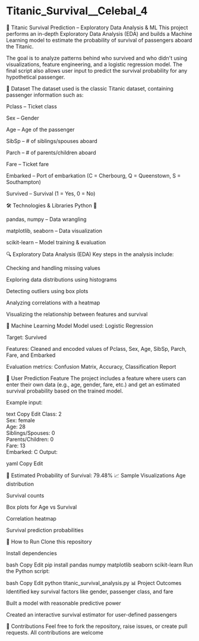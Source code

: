 # Titanic_Survival__Celebal_4

🚢 Titanic Survival Prediction – Exploratory Data Analysis & ML
This project performs an in-depth Exploratory Data Analysis (EDA) and builds a Machine Learning model to estimate the probability of survival of passengers aboard the Titanic.

The goal is to analyze patterns behind who survived and who didn't using visualizations, feature engineering, and a logistic regression model. The final script also allows user input to predict the survival probability for any hypothetical passenger.

📁 Dataset
The dataset used is the classic Titanic dataset, containing passenger information such as:

Pclass – Ticket class

Sex – Gender

Age – Age of the passenger

SibSp – # of siblings/spouses aboard

Parch – # of parents/children aboard

Fare – Ticket fare

Embarked – Port of embarkation (C = Cherbourg, Q = Queenstown, S = Southampton)

Survived – Survival (1 = Yes, 0 = No)

🛠️ Technologies & Libraries
Python 🐍

pandas, numpy – Data wrangling

matplotlib, seaborn – Data visualization

scikit-learn – Model training & evaluation

🔍 Exploratory Data Analysis (EDA)
Key steps in the analysis include:

Checking and handling missing values

Exploring data distributions using histograms

Detecting outliers using box plots

Analyzing correlations with a heatmap

Visualizing the relationship between features and survival

🧠 Machine Learning Model
Model used: Logistic Regression

Target: Survived

Features: Cleaned and encoded values of Pclass, Sex, Age, SibSp, Parch, Fare, and Embarked

Evaluation metrics: Confusion Matrix, Accuracy, Classification Report

🧮 User Prediction Feature
The project includes a feature where users can enter their own data (e.g., age, gender, fare, etc.) and get an estimated survival probability based on the trained model.

Example input:

text
Copy
Edit
Class: 2  
Sex: female  
Age: 28  
Siblings/Spouses: 0  
Parents/Children: 0  
Fare: 13  
Embarked: C
Output:

yaml
Copy
Edit




🧮 Estimated Probability of Survival: 79.48%
📈 Sample Visualizations
Age distribution

Survival counts

Box plots for Age vs Survival

Correlation heatmap

Survival prediction probabilities

📂 How to Run
Clone this repository

Install dependencies

bash
Copy
Edit
pip install pandas numpy matplotlib seaborn scikit-learn
Run the Python script:

bash
Copy
Edit
python titanic_survival_analysis.py
📊 Project Outcomes
Identified key survival factors like gender, passenger class, and fare

Built a model with reasonable predictive power

Created an interactive survival estimator for user-defined passengers

🙌 Contributions
Feel free to fork the repository, raise issues, or create pull requests. All contributions are welcome

